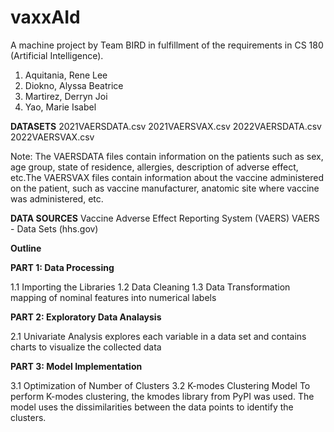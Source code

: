 # vaxxAId

A machine project by Team BIRD in fulfillment of the requirements in CS 180 (Artificial Intelligence).

1. Aquitania, Rene Lee
2. Diokno, Alyssa Beatrice
3. Martirez, Derryn Joi
4. Yao, Marie Isabel

**DATASETS**
2021VAERSDATA.csv
2021VAERSVAX.csv
2022VAERSDATA.csv
2022VAERSVAX.csv

Note: The VAERSDATA files contain information on the patients such as sex, age group, state of residence, allergies, description of adverse effect, etc.The VAERSVAX files contain information about the vaccine administered on the patient, such as vaccine manufacturer, anatomic site where vaccine was administered, etc.

**DATA SOURCES**
Vaccine Adverse Effect Reporting System (VAERS) VAERS - Data Sets (hhs.gov)


**Outline**

**PART 1: Data Processing**

1.1 Importing the Libraries
1.2 Data Cleaning
1.3 Data Transformation
    mapping of nominal features into numerical labels

**PART 2: Exploratory Data Analaysis**

2.1 Univariate Analysis
    explores each variable in a data set and contains charts to visualize the collected data

**PART 3: Model Implementation**

3.1 Optimization of Number of Clusters
3.2 K-modes Clustering Model
    To perform K-modes clustering, the kmodes library from PyPI was used. The model uses the dissimilarities between the data points to identify the clusters. 
